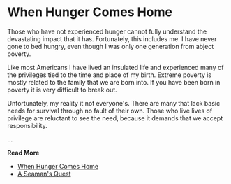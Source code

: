 # When Hunger Comes Home

Those who have not experienced hunger cannot fully understand the devastating
impact that it has.  Fortunately, this includes me.  I have never gone to bed
hungry, even though I was only one generation from abject poverty.

Like most Americans I have lived an insulated life and experienced many of the
privileges tied to the time and place of my birth.  Extreme poverty is mostly
related to the family that we are born into.  If you have been born in poverty
it is very difficult to break out.

Unfortunately, my reality it not everyone's.  There are many that lack basic
needs for survival through no fault of their own. Those who live lives of
privilege are reluctant to see the need, because it demands that we accept
responsibility.

...

**Read More**

* [When Hunger Comes Home](https://seamansguide.com/book/quest/Hunger.md)
* [A Seaman's Quest](https://seamansguide.com/book/quest)


